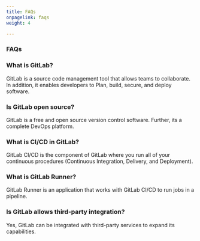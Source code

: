 ```yaml
---
title: FAQs
onpagelink: faqs
weight: 4

---
```


### FAQs

### What is GitLab?
GitLab is a source code management tool that allows teams to collaborate. In addition, it enables developers to Plan, build, secure, and deploy software.
### Is GitLab open source?
GitLab is a free and open source version control software. Further, its a complete DevOps platform.
### What is CI/CD in GitLab?
GitLab CI/CD is the component of GitLab where you run all of your continuous procedures (Continuous Integration, Delivery, and Deployment).
### What is GitLab Runner?
GitLab Runner is an application that works with GitLab CI/CD to run jobs in a pipeline.
### Is GitLab allows third-party integration?
Yes, GitLab can be integrated with third-party services to expand its capabilities.
